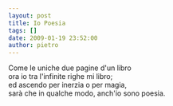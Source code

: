```yaml
---
layout: post
title: Io Poesia
tags: []
date: 2009-01-19 23:52:00
author: pietro
---
```

Come le uniche due pagine d'un libro<br/>ora io tra l'infinite righe mi libro;<br/>ed ascendo per inerzia o per magia,<br/>sarà che in qualche modo, anch'io sono poesia.
